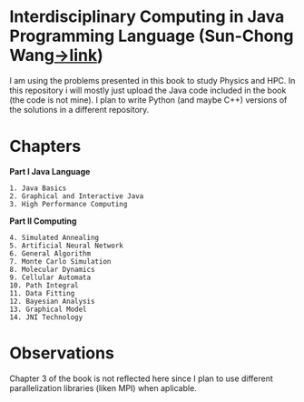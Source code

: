 # Interdisciplinary Computing in Java Programming Language (Sun-Chong Wang[→link](https://www.amazon.com/Interdisciplinary-Computing-Programming-International-Engineering/dp/1402075138))

I am using the problems presented in this book to study Physics and HPC. In this repository i will mostly just upload the Java code included in the book (the code is not mine). I plan to write Python (and maybe C++) versions of the solutions in a different repository.

# Chapters


**Part I Java Language**
```
1. Java Basics
2. Graphical and Interactive Java
3. High Performance Computing
```
**Part II Computing**
```
4. Simulated Annealing
5. Artificial Neural Network
6. General Algorithm
7. Monte Carlo Simulation
8. Molecular Dynamics
9. Cellular Automata
10. Path Integral
11. Data Fitting
12. Bayesian Analysis
13. Graphical Model
14. JNI Technology
```

# Observations
Chapter 3 of the book is not reflected here since I plan to use different parallelization libraries (liken MPI) when aplicable.
